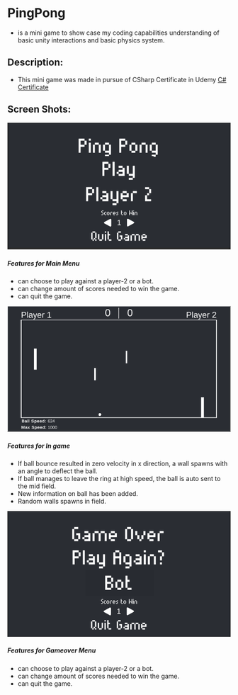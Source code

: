 # PingPong 
- is a mini game to show case my coding capabilities understanding of basic unity interactions and basic physics system. 

## Description: 
- This mini game was made in pursue of CSharp Certificate in Udemy [C# Certificate](https://www.udemy.com/certificate/UC-03f14883-3f50-49d1-9b82-c16f713bbbf7/) 

## Screen Shots: 


![](https://github.com/Majd-Yahia/PingPong/blob/main/images/Main_Menu.PNG) 
##### Features for Main Menu
- can choose to play against a player-2 or a bot.
- can change amount of scores needed to win the game.
- can quit the game.

![](https://github.com/Majd-Yahia/PingPong/blob/main/images/field.PNG)
##### Features for In game
- If ball bounce resulted in zero velocity in x direction, a wall spawns with an angle to deflect the ball.
- If ball manages to leave the ring at high speed, the ball is auto sent to the mid field.
- New information on ball has been added.
- Random walls spawns in field.

![](https://github.com/Majd-Yahia/PingPong/blob/main/images/gameover.PNG)
##### Features for Gameover Menu
- can choose to play against a player-2 or a bot.
- can change amount of scores needed to win the game.
- can quit the game.